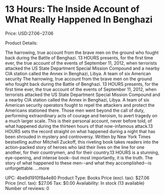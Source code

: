 # 13 Hours: The Inside Account of What Really Happened In Benghazi

Price: USD:$27.06-$27.06

Product Details:

The harrowing, true account from the brave men on the ground who fought back during the Battle of Benghazi. 13 HOURS presents, for the first time ever, the true account of the events of September 11, 2012, when terrorists attacked the US State Department Special Mission Compound and a nearby CIA station called the Annex in Benghazi, Libya. A team of six American security The harrowing, true account from the brave men on the ground who fought back during the Battle of Benghazi. 13 HOURS presents, for the first time ever, the true account of the events of September 11, 2012, when terrorists attacked the US State Department Special Mission Compound and a nearby CIA station called the Annex in Benghazi, Libya. A team of six American security operators fought to repel the attackers and protect the Americans stationed there. Those men went beyond the call of duty, performing extraordinary acts of courage and heroism, to avert tragedy on a much larger scale. This is their personal account, never before told, of what happened during the thirteen hours of that now-infamous attack.13 HOURS sets the record straight on what happened during a night that has been shrouded in mystery and controversy. Written by New York Times bestselling author Mitchell Zuckoff, this riveting book takes readers into the action-packed story of heroes who laid their lives on the line for one another, for their countrymen, and for their country.13 HOURS is a stunning, eye-opening, and intense book--but most importantly, it is the truth. The story of what happened to these men--and what they accomplished--is unforgettable. ...more

UPC: 4be9d1910f8a4e80
Product Type: Books
Price (excl. tax): $27.06
Price (incl. tax): $27.06
Tax: $0.00
Availability: In stock (13 available)
Number of reviews: 0